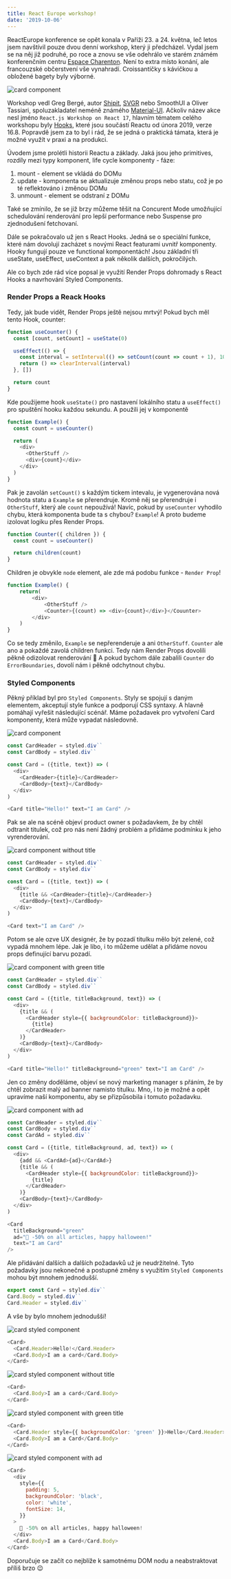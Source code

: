 ```yaml
---
title: React Europe workshop!
date: '2019-10-06'
---
```


ReactEurope konference se opět konala v Paříži 23. a 24. května, leč letos jsem
navštívil pouze dvou denní workshop, který ji předcházel. Vydal jsem se na něj
již podruhé, po roce a znovu se vše odehrálo ve starém známém konferenčním
centru [Espace Charenton](https://goo.gl/maps/oxu1RK6p4EeqoALq6). Není to extra
místo konání, ale francouzské občerstvení vše vynahradí. Croissantíčky s
kávičkou a obložené bagety byly výborné.

![card component](react_europe.jpg)[]()

Workshop vedl Greg Bergé, autor [Shipit](https://github.com/shipitjs/shipit),
[SVGR](https://github.com/smooth-code/svgr) nebo SmoothUI a Oliver Tassiari,
spoluzakladatel neméně známého
[Material-UI](https://github.com/mui-org/material-ui). Ačkoliv název akce nesl
jméno `React.js Workshop on React 17`, hlavním tématem celého workshopu byly
[Hooks](https://reactjs.org/docs/hooks-intro.html), které jsou součástí Reactu
od února 2019, verze 16.8. Popravdě jsem za to byl i rád, že se jedná o
praktická támata, která je možné využít v praxi a na produkci.

Úvodem jsme prolétli historii Reactu a základy. Jaká jsou jeho primitives,
rozdíly mezi typy komponent, life cycle komponenty - fáze:

1. mount - element se vkládá do DOMu
2. update - komponenta se aktualizuje změnou props nebo statu, což je po té
   reflektováno i změnou DOMu
3. unmount - element se odstraní z DOMu

Také se zmínilo, že se již brzy můžeme těšit na Concurent Mode umožňující
schedulování renderování pro lepší performance nebo Suspense pro zjednodušení
fetchovaní.

Dále se pokračovalo už jen s React Hooks. Jedná se o speciální funkce, které nám
dovolují zacházet s novými React featurami uvnitř komponenty. Hooky fungují
pouze ve functional komponentách! Jsou základní tři useState, useEffect,
useContext a pak několik dalších, pokročilých.

Ale co bych zde rád více popsal je využití Render Props dohromady s React Hooks
a navrhování Styled Components.

### Render Props a Reack Hooks

Tedy, jak bude vidět, Render Props ještě nejsou mrtvý! Pokud bych měl tento
Hook, counter:

```javascript
function useCounter() {
  const [count, setCount] = useState(0)

  useEffect(() => {
    const interval = setInterval(() => setCount(count => count + 1), 1000)
    return () => clearInterval(interval)
  }, [])

  return count
}
```

Kde použijeme hook `useState()` pro nastavení lokálního statu a `useEffect()`
pro spuštění hooku každou sekundu. A použili jej v komponentě

```javascript
function Example() {
  const count = useCounter()

  return (
    <div>
      <OtherStuff />
      <div>{count}</div>
    </div>
  )
}
```

Pak je zavolán `setCount()` s každým tickem intevalu, je vygenerována nová
hodnota statu a `Example` se přerendruje. Kromě něj se přerendruje i
`OtherStuff`, který ale `count` nepoužívá! Navíc, pokud by `useCounter` vyhodilo
chybu, která komponenta bude ta s chybou? `Example`! A proto budeme izolovat
logiku přes Render Props.

```javascript
function Counter({ children }) {
  const count = useCounter()

  return children(count)
}
```

Children je obvykle `node` element, ale zde má podobu funkce - `Render Prop`!

```javascript
function Example() {
    return(
        <div>
            <OtherStuff />
            <Counter>{(count) => <div>{count}</div>}</Couunter>
        </div>
    )
}
```

Co se tedy změnilo, `Example` se nepřerenderuje a ani `OtherStuff`. `Counter`
ale ano a pokaždé zavolá children funkci. Tedy nám Render Props dovolili pěkně
odizolovat renderování 🙂 A pokud bychom dále zabalili `Counter` do
`ErrorBoundaries`, dovolí nám i pěkně odchytnout chybu.

### Styled Components

Pěkný příklad byl pro `Styled Components`. Styly se spojují s daným elementem,
akceptují style funkce a podporují CSS syntaxy. A hlavně pomáhají vyřešit
následující scénář. Máme požadavek pro vytvoření Card komponenty, která může
vypadat následovně.

![card component](card.png)[]()

```javascript
const CardHeader = styled.div``
const CardBody = styled.div``

const Card = ({title, text}) => (
  <div>
    <CardHeader>{title}</CardHeader>
    <CardBody>{text}</CardBody>
  </div>
)

<Card title="Hello!" text="I am Card" />
```

Pak se ale na scéně objeví product owner s požadavkem, že by chtěl odtranit
titulek, což pro nás není žádný problém a přidáme podmínku k jeho vyrenderování.

![card component without title](card_no_title.png)[]()

```javascript
const CardHeader = styled.div``
const CardBody = styled.div``

const Card = ({title, text}) => (
  <div>
    {title && <CardHeader>{title}</CardHeader>}
    <CardBody>{text}</CardBody>
  </div>
)

<Card text="I am Card" />
```

Potom se ale ozve UX designér, že by pozadí titulku mělo být zelené, což vypadá
mnohem lépe. Jak je libo, i to můžeme udělat a přidáme novou props definující
barvu pozadí.

![card component with green title](card_green_title.png)[]()

```javascript
const CardHeader = styled.div``
const CardBody = styled.div``

const Card = ({title, titleBackground, text}) => (
  <div>
    {title && (
      <CardHeader style={{ backgroundColor: titleBackground}}>
        {title}
      </CardHeader>
    )}
    <CardBody>{text}</CardBody>
  </div>
)

<Card title="Hello!" titleBackground="green" text="I am Card" />
```

Jen co změny doděláme, objeví se nový marketing manager s přáním, že by chtěl
zobrazit malý ad banner namisto titulku. Mno, i to je možné a opět upravíme naší
komponentu, aby se přizpůsobila i tomuto požadavku.

![card component with ad](card_with_ad.png)[]()

```javascript
const CardHeader = styled.div``
const CardBody = styled.div``
const CardAd = styled.div``

const Card = ({title, titleBackground, ad, text}) => (
  <div>
    {add && <CardAd>{ad}</CardAd>}
    {title && (
      <CardHeader style={{ backgroundColor: titleBackground}}>
        {title}
      </CardHeader>
    )}
    <CardBody>{text}</CardBody>
  </div>
)

<Card
  titleBackground="green"
  ad="👻 -50% on all articles, happy halloween!"
  text="I am Card"
/>
```

Ale přidávání dalších a dalších požadavků už je neudržitelné. Tyto požadavky
jsou nekonečné a postupné změny s využitím `Styled Components` mohou být mnohem
jednodušší.

```javascript
export const Card = styled.div``
Card.Body = styled.div``
Card.Header = styled.div``
```

A vše by bylo mnohem jednodušší!

![card styled component](card_styled.png)[]()

```javascript
<Card>
  <Card.Header>Hello!</Card.Header>
  <Card.Body>I am a card</Card.Body>
</Card>
```

![card styled component without title](card_styled_no_title.png)[]()

```javascript
<Card>
  <Card.Body>I am a card</Card.Body>
</Card>
```

![card styled component with green title](card_styled_green_title.png)[]()

```javascript
<Card>
  <Card.Header style={{ backgroundColor: 'green' }}>Hello</Card.Header>
  <Card.Body>I am a Card</Card.Body>
</Card>
```

![card styled component with ad](card_styled_with_ad.png)[]()

```javascript
<Card>
  <div
    style={{
      padding: 5,
      backgroundColor: 'black',
      color: 'white',
      fontSize: 14,
    }}
  >
    👻 -50% on all articles, happy halloween!
  </div>
  <Card.Body>I am a Card</Card.Body>
</Card>
```

Doporučuje se začít co nejblíže k samotnému DOM nodu a neabstraktovat příliš
brzo 😉
